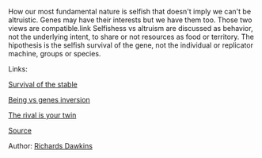 How our most fundamental nature is selfish that doesn't imply we can't be altruistic. Genes may have their interests but we have them too. Those two views are compatible.link
Selfishess vs altruism are discussed as behavior, not the underlying intent, to share or not resources as food or territory. The hipothesis is the selfish survival of the gene, not the individual or replicator machine, groups or species.

Links:

[Survival of the stable](survival_of_the_stable.md)

[Being vs genes inversion](being_vs_genes_inversion.md)

[The rival is your twin](the_rival_is_your_twin.md)


[Source](https://en.wikipedia.org/wiki/The_Selfish_Gene)

Author: [Richards Dawkins](authors/richard_dawkins.md)